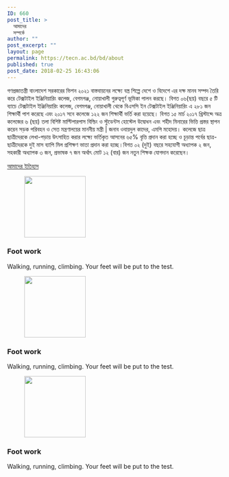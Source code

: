```yaml
---
ID: 660
post_title: >
  আমাদের
  সম্পর্কে
author: ""
post_excerpt: ""
layout: page
permalink: https://tecn.ac.bd/bd/about
published: true
post_date: 2018-02-25 16:43:06
---
```

<p style="text-align: left;">গণপ্রজাতন্ত্রী বাংলাদেশ সরকারের ভিশন ২০২১ বাস্তবায়নের লক্ষ্যে বস্ত্র শিল্পে দেশে ও বিদেশে এর দক্ষ মানব সম্পদ তৈরি করে টেক্সটাইল ইঞ্জিনিয়ারিং কলেজ, বেগমগঞ্জ, নােয়াখালী গুরুত্বপূর্ণ ভূমিকা পালন করছে। বিগত ০৬(ছয়) বছরে ৫ টি ব্যাচে টেক্সটাইল ইঞ্জিনিয়ারিং কলেজ, বেগমগঞ্জ, নােয়াখালী থেকে বিএসসি ইন টেক্সটাইল ইঞ্জিনিয়ারিং এ ২৮১ জন শিক্ষার্থী পাশ করেছে এবং ২০১৭ সনে কলেজে ১২২ জন শিক্ষার্থী ভর্তি করা হয়েছে। বিগত ১৫ মার্চ ২০১৭ খ্রিস্টাব্দে অত্র কলেজের ৬ (ছয়) তলা বিশিষ্ট মাল্টিপারপাস বিল্ডিং ও স্টুডেন্টস হােস্টেল উদ্বোধন এবং শহীদ মিনারের ভিত্তি প্রস্তর স্থাপন করেন সড়ক পরিবহন ও সেত মন্ত্রণালয়ের মাননীয় মন্ত্রী | জনাব ওবায়দুল কাদের, এমপি মহােদয়। কলেজে ছাত্র ছাত্রীদেরকে লেখা-পড়ায় উৎসাহিত করার লক্ষ্যে ভর্তিকৃত আসনের ৬৫% বৃত্তি প্রদান করা হচ্ছে ও চূড়ান্ত পর্বের ছাত্র-ছাত্রীদেরকে দুই মাস ব্যাপি মিল প্রশিক্ষণ ভাতা প্রদান করা হচ্ছে।বিগত ০২ (দুই) বছরে সহযােগী অধ্যাপক ২ জন, সহকারী অধ্যাপক ৩ জন, প্রভাষক ৭ জন অর্থাৎ মােট ১২ (বার) জন নতুন শিক্ষক যােগদান করেছেন।</p>		
			<a href="https://tecn.ac.bd/bd/about/history" role="button">
						আমাদের ইতিহাস
					</a>
			<figure><img width="143" height="143" src="https://res.cloudinary.com/tecn/image/upload/v1540219367/22_s19kod.png" alt="" /></figure><h3>Foot work</h3><p>Walking, running, climbing. Your feet will be put to the test.</p>		
			<figure><img width="143" height="143" src="https://res.cloudinary.com/tecn/image/upload/v1540219367/22_s19kod.png" alt="" /></figure><h3>Foot work</h3><p>Walking, running, climbing. Your feet will be put to the test.</p>		
			<figure><img width="143" height="143" src="https://res.cloudinary.com/tecn/image/upload/v1540219367/22_s19kod.png" alt="" /></figure><h3>Foot work</h3><p>Walking, running, climbing. Your feet will be put to the test.</p>